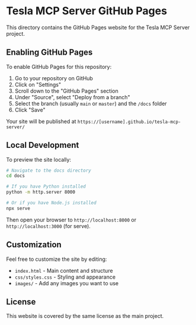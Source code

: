 # Tesla MCP Server GitHub Pages

This directory contains the GitHub Pages website for the Tesla MCP Server project.

## Enabling GitHub Pages

To enable GitHub Pages for this repository:

1. Go to your repository on GitHub
2. Click on "Settings"
3. Scroll down to the "GitHub Pages" section
4. Under "Source", select "Deploy from a branch"
5. Select the branch (usually `main` or `master`) and the `/docs` folder
6. Click "Save"

Your site will be published at `https://[username].github.io/tesla-mcp-server/`

## Local Development

To preview the site locally:

```bash
# Navigate to the docs directory
cd docs

# If you have Python installed
python -m http.server 8000

# Or if you have Node.js installed
npx serve
```

Then open your browser to `http://localhost:8000` or `http://localhost:3000` (for serve).

## Customization

Feel free to customize the site by editing:

- `index.html` - Main content and structure
- `css/styles.css` - Styling and appearance
- `images/` - Add any images you want to use

## License

This website is covered by the same license as the main project.
